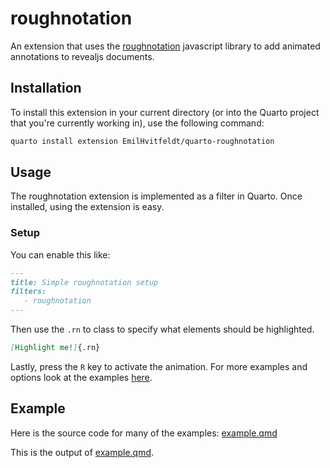 # roughnotation

An extension that uses the [roughnotation](https://roughnotation.com/) javascript library to add animated annotations to revealjs documents.

## Installation

To install this extension in your current directory (or into the Quarto project that you're currently working in), use the following command:

``` bash
quarto install extension EmilHvitfeldt/quarto-roughnotation
```

## Usage

The roughnotation extension is implemented as a filter in Quarto. Once installed, using the extension is easy.

### Setup

You can enable this like:

``` markdown
---
title: Simple roughnotation setup
filters:
   - roughnotation
---
```

Then use the `.rn` to class to specify what elements should be highlighted.

``` markdown
[Highlight me!]{.rn}
```

Lastly, press the `R` key to activate the animation. For more examples and options look at the examples [here](https://Emilhvitfeldt.github.io/quarto-roughnotation/).

## Example

Here is the source code for many of the examples: [example.qmd](https://github.com/EmilHvitfeldt/quarto-roughnotation/blob/main/example.qmd)

This is the output of [example.qmd](https://Emilhvitfeldt.github.io/quarto-roughnotation/).
